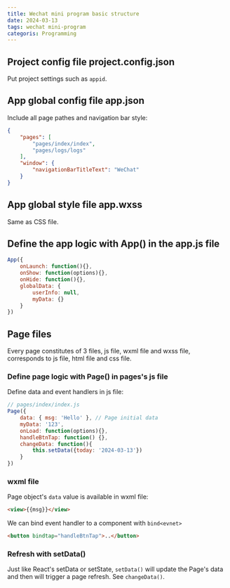 ```yaml
---
title: Wechat mini program basic structure
date: 2024-03-13
tags: wechat mini-program
categoris: Programming
---
```


## Project config file project.config.json

Put project settings such as `appid`.

## App global config file app.json

Include all page pathes and navigation bar style:

```json
{
	"pages": [
		"pages/index/index",
		"pages/logs/logs"
	],
	"window": {
		"navigationBarTitleText": "WeChat"
	}
}
```

## App global style file app.wxss

Same as CSS file.

## Define the app logic with App() in the app.js file

```js
App({
	onLaunch: function(){},
	onShow: function(options){},
	onHide: function(){},
	globalData: {
		userInfo: null,
		myData: {}
	}
})
```

## Page files

Every page constitutes of  3 files,  js file, wxml file and wxss file, corresponds to js file, html file and css file.

### Define page  logic with Page() in pages's js file

Define data and event handlers in js file:

```js
// pages/index/index.js
Page({
    data: { msg: 'Hello' }, // Page initial data
	myData: '123',
	onLoad: function(options){},
	handleBtnTap: function() {},
	changeData: function(){
		this.setData({today: '2024-03-13'})
	}
})
```

### wxml file

Page object's `data` value is available in wxml file:

```html
<view>{{msg}}</view>
```

We can bind event handler to a component with `bind<evnet>`

```html
<button bindtap="handleBtnTap">..</button>
```

### Refresh with setData()

Just like React's setData or setState, `setData()` will update the Page's data and then will trigger a page refresh. See `changeData()`.
